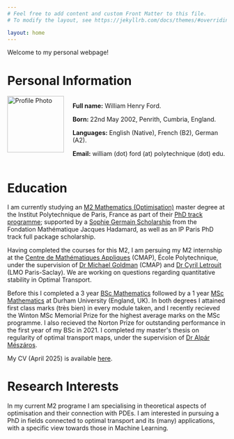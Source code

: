 ```yaml
---
# Feel free to add content and custom Front Matter to this file.
# To modify the layout, see https://jekyllrb.com/docs/themes/#overriding-theme-defaults

layout: home
---
```


Welcome to my personal webpage!

# Personal Information

<div class="profile-section" style="display: flex; align-items: flex-start;">
  <div class="profile-image">
    <img src="/assets/ProfilePic.jpg" alt="Profile Photo" style="width:130px; height:auto; margin-right: 20px;" />
  </div>
  <div class="profile-info">
    <p><strong>Full name:</strong> William Henry Ford.</p>
    <p><strong> Born: </strong> 22nd May 2002, Penrith, Cumbria, England.</p>
    <p><strong>Languages:</strong> English (Native), French (B2), German (A2).</p>
    <p><strong>Email:</strong> william (dot) ford (at) polytechnique (dot) edu.</p>
  </div>
</div>

# Education

I am currently studying an [M2 Mathematics (Optimisation)](https://www.master-in-optimization.fr/) master degree at the Institut Polytechnique de Paris, France as part of their [PhD track programme](https://programmes.polytechnique.edu/en/phd-program); supported by a [Sophie Germain Scholarship](https://www.fondation-hadamard.fr/en/our-programs/transversal-programs/graduate-program/apply-for-a-sophie-germain-scholarship/) from the Fondation Mathématique Jacques Hadamard, as well as an IP Paris PhD track full package scholarship.

Having completed the courses for this M2, I am persuing my M2 internship at the [Centre de Mathématiques Appliques](https://cmap.ip-paris.fr/) (CMAP), École Polytechnique, under the supervision of [Dr Michael Goldman](http://www.cmap.polytechnique.fr/~michael.goldman/) (CMAP) and [Dr Cyril Letrouit](https://www.imo.universite-paris-saclay.fr/~cyril.letrouit/index.html) (LMO Paris-Saclay). We are working on questions regarding quantitative stability in Optimal Transport.

Before this I completed a 3 year [BSc Mathematics](https://www.durham.ac.uk/study/courses/mathematics-g100/) followed by a 1 year [MSc Mathematics](https://www.durham.ac.uk/study/courses/mathematical-sciences-g1k509/) at Durham University (England, UK). In both degrees I attained first class marks (très bien) in every module taken, and I recently recieved the Winton MSc Memorial Prize for the highest average marks on the MSc programme. I also recieved the Norton Prize for outstanding performance in the first year of my BSc in 2021. I completed my master's thesis on regularity of optimal transport maps, under the supervision of [Dr Alpár Mészáros](https://www.maths.dur.ac.uk/users/alpar.r.meszaros/).

My CV (April 2025) is available [here](assets/CV-22-04-2025.pdf).

# Research Interests

In my current M2 programe I am specialising in theoretical aspects of optimisation and their connection with PDEs. I am interested in pursuing a PhD in fields connected to optimal transport and its (many) applications, with a specific view towards those in Machine Learning.
